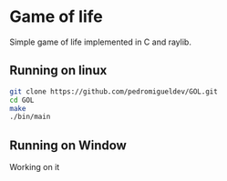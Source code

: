 # Game of life

Simple game of life implemented in C and raylib.

## Running on linux
```bash
git clone https://github.com/pedromigueldev/GOL.git
cd GOL
make
./bin/main
```

## Running on Window
Working on it
